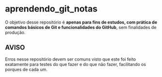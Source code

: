# aprendendo_git_notas
O objetivo desse repositório é **apenas para fins de estudos, com prática de comandos básicos de Git e funcionalidades do GitHub**, sem finalidades de produção.

## AVISO
Erros nesse repositório devem ser comuns visto que este foi feito exatamente para testes do que fazer e do que não fazer, facilitando os porques de cada um.

